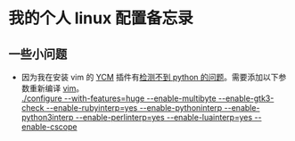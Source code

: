 # 我的个人 linux 配置备忘录

## 一些小问题

+ 因为我在安装 vim 的 [YCM](https://github.com/ycm-core/YouCompleteMe) 插件有[检测不到 python 的问题](https://github.com/ycm-core/YouCompleteMe/issues/3635)。需要添加以下参数重新编译 [vim](https://github.com/vim/vim)。 <br> [./configure --with-features=huge --enable-multibyte --enable-gtk3-check --enable-rubyinterp=yes --enable-pythoninterp --enable-python3interp --enable-perlinterp=yes --enable-luainterp=yes --enable-cscope](https://stackoverflow.com/questions/61240101/youcompleteme-unavailable-unable-to-load-python)
